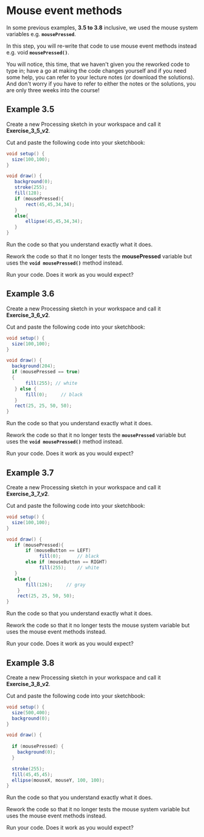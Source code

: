 # Mouse event methods

In some previous examples, **3.5 to 3.8** inclusive, we used the mouse system variables e.g. **`mousePressed`**. 

In this step, you will re-write that code to use mouse event methods instead e.g. void **`mousePressed()`**. 

You will notice, this time, that we haven't given you the reworked code to type in; have a go at making the code changes yourself and if you need some help, you can refer to your lecture notes (or download the solutions).  And don't worry if you have to refer to either the notes or the solutions, you are only three weeks into the course!


## Example 3.5

Create a new Processing sketch in your workspace and call it **Exercise\_3\_5\_v2**.

Cut and paste the following code into your sketchbook:

~~~java
void setup() {
  size(100,100);
}

void draw() {
   background(0);
   stroke(255);
   fill(128);
   if (mousePressed){
       rect(45,45,34,34); 
   }
   else{
       ellipse(45,45,34,34);     
   }
}
~~~

Run the code so that you understand exactly what it does.

Rework the code so that it no longer tests the **mousePressed** variable but uses the **`void mousePressed()`** method instead.

Run your code.  Does it work as you would expect?


## Example 3.6

Create a new Processing sketch in your workspace and call it **Exercise\_3\_6\_v2**.

Cut and paste the following code into your sketchbook:

~~~java
void setup() {
  size(100,100);
}

void draw() {
  background(204);
  if (mousePressed == true)    
  {
       fill(255); // white
   } else {
       fill(0);     // black
   }
   rect(25, 25, 50, 50);
}
~~~

Run the code so that you understand exactly what it does.

Rework the code so that it no longer tests the **`mousePressed`** variable but uses the **`void mousePressed()`** method instead.

Run your code.  Does it work as you would expect?


## Example 3.7

Create a new Processing sketch in your workspace and call it **Exercise\_3\_7\_v2**.

Cut and paste the following code into your sketchbook:

~~~java
void setup() {
  size(100,100);
}

void draw() { 
   if (mousePressed){
       if (mouseButton == LEFT) 
            fill(0);      // black
       else if (mouseButton == RIGHT)
            fill(255);    // white
   }        
   else { 
       fill(126);     // gray
    }
    rect(25, 25, 50, 50);
}
~~~

Run the code so that you understand exactly what it does.

Rework the code so that it no longer tests the mouse system variable but uses the mouse event methods instead.

Run your code.  Does it work as you would expect?


## Example 3.8

Create a new Processing sketch in your workspace and call it **Exercise\_3\_8\_v2**.

Cut and paste the following code into your sketchbook:

~~~java
void setup() {
  size(500,400);
  background(0);
}

void draw() {
 
  if (mousePressed) {
    background(0);
  }

  stroke(255);
  fill(45,45,45);
  ellipse(mouseX, mouseY, 100, 100);
}
~~~

Run the code so that you understand exactly what it does.

Rework the code so that it no longer tests the mouse system variable but uses the mouse event methods instead.

Run your code.  Does it work as you would expect?

